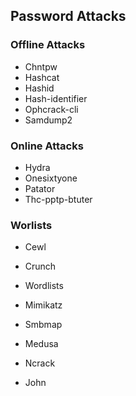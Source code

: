 ## Password Attacks

### Offline Attacks
- Chntpw
- Hashcat
- Hashid
- Hash-identifier
- Ophcrack-cli
- Samdump2

### Online Attacks
- Hydra
- Onesixtyone
- Patator
- Thc-pptp-btuter

### Worlists
- Cewl
- Crunch
- Wordlists

- Mimikatz
- Smbmap
- Medusa
- Ncrack
- John